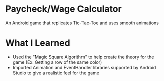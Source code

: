 # Paycheck/Wage Calculator

An Android game that replicates Tic-Tac-Toe and uses smooth animations

# What I Learned

* Used the "Magic Square Algorithm" to help create the theory for the game (Ex: Getting a row of the same color)
* Imported Animation and EventHandler libraries supported by Android Studio to give a realistic feel for the game
 
